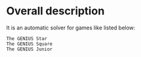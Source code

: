 # Overall description
It is an automatic solver for games like listed below:
```
The GENIUS Star
The GENIUS Square
The GENIUS Junior
```

